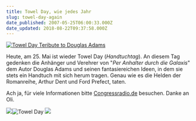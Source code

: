 ```yaml
---
title: Towel Day, wie jedes Jahr
slug: towel-day-again
date_published: 2007-05-25T06:00:33.000Z
date_updated: 2018-08-22T09:37:58.000Z
---
```


[![Towel Day Teribute to Douglas Adams](//picdump.thafaker.de/2007/05/towelday.gif)](http://congressradio.de/culture/towel-day-2007/)

Heute, am 25. Mai ist wieder Towel Day (*Handtuchtag*). An diesem Tag gedenken die Anhänger und Verehrer von "*Per Anhalter durch die Galaxis*" dem Autor Douglas Adams und seinen fantasiereichen Ideen, in dem sie stets ein Handtuch mit sich herum tragen. Genau wie es die Helden der Romanreihe, Arthur Dent und Ford Prefect, taten.

Ach ja, für viele Informationen bitte [Congressradio.de](http://congressradio.de/culture/towel-day-2007/) besuchen. Danke an Oli.

![](//img254.imageshack.us/img254/5904/5678214536016f8amph1.jpg)![Towel Day](//img254.imageshack.us/img254/6089/towelday2006zh9.jpg)
![](//img515.imageshack.us/img515/2759/answernz0.jpg)
